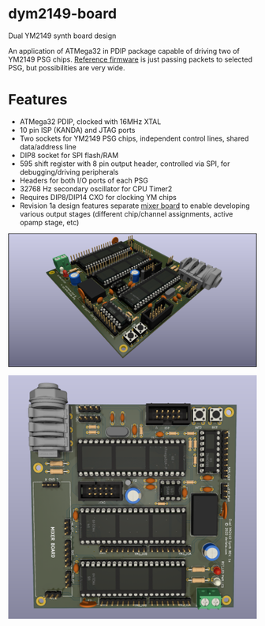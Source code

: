 # dym2149-board
Dual YM2149 synth board design

An application of ATMega32 in PDIP package capable of driving two of YM2149 PSG chips. [Reference firmware](https://github.com/bderleta/dym2149-firmware-ph) is just passing packets to selected PSG, but possibilities are very wide.

# Features

- ATMega32 PDIP, clocked with 16MHz XTAL
- 10 pin ISP (KANDA) and JTAG ports 
- Two sockets for YM2149 PSG chips, independent control lines, shared data/address line
- DIP8 socket for SPI flash/RAM
- 595 shift register with 8 pin output header, controlled via SPI, for debugging/driving peripherals
- Headers for both I/O ports of each PSG
- 32768 Hz secondary oscillator for CPU Timer2
- Requires DIP8/DIP14 CXO for clocking YM chips
- Revision 1a design features separate [mixer board](https://github.com/bderleta/dym2149-oric-mixer) to enable developing various output stages (different chip/channel assignments, active opamp stage, etc)

![Rev 1a board render](/ym2149.png)

![Rev 1a board render](/ym2149-top.png)
